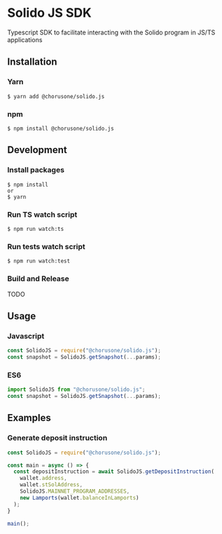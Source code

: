 # Solido JS SDK

Typescript SDK to facilitate interacting with the Solido program in JS/TS applications

## Installation

### Yarn

```
$ yarn add @chorusone/solido.js
```

### npm

```
$ npm install @chorusone/solido.js
```

## Development

### Install packages
```
$ npm install
or
$ yarn
```

### Run TS watch script
```
$ npm run watch:ts
```

### Run tests watch script
```
$ npm run watch:test
```

### Build and Release
TODO


## Usage

### Javascript
```js
const SolidoJS = require("@chorusone/solido.js");
const snapshot = SolidoJS.getSnapshot(...params);
```

### ES6
```js
import SolidoJS from "@chorusone/solido.js";
const snapshot = SolidoJS.getSnapshot(...params);
```

## Examples

### Generate deposit instruction

```ts
const SolidoJS = require("@chorusone/solido.js");

const main = async () => {
  const depositInstruction = await SolidoJS.getDepositInstruction(
    wallet.address,
    wallet.stSolAddress,
    SolidoJS.MAINNET_PROGRAM_ADDRESSES,
    new Lamports(wallet.balanceInLamports)
  ); 
}

main();
```